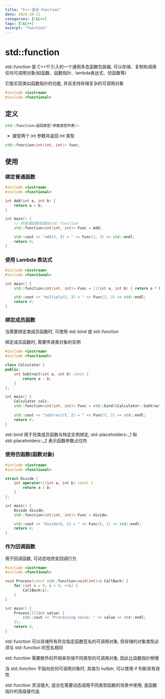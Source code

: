 ```yaml
---
title: "C++-语法-function"
date: 2024-10-11
categories: [C&C++]
tags: [C&C++]
excerpt: "function"
---
```


# std::function

std::function 是 C++11 引入的一个通用多态函数包装器, 可以存储、复制和调用任何可调用对象(如函数、函数指针、lambda表达式、仿函数等)

它能实现类似函数指针的功能, 并且支持存储复杂的可调用对象

```c++
#include <iostream>
#include <functional>
```

## 定义

```c++
std::function<返回类型(参数类型列表)>
```

- 接受两个 int 参数并返回 int 类型

```c++
std::function<int(int, int)> func;
```

## 使用

### 绑定普通函数

```c++
#include <iostream>
#include <functional>

int Add(int a, int b) {
    return a + b;
}

int main() {
    // 将普通函数赋值给std::function
    std::function<int(int, int)> Func = Add; 

    std::cout << "add(2, 3) = " << Func(2, 3) << std::endl;
    return 0;
}
```

### 使用 Lambda 表达式

```c++
#include <iostream>
#include <functional>

int main() {
    std::function<int(int, int)> Func = [](int a, int b) { return a * b; };

    std::cout << "multiply(2, 3) = " << Func(2, 3) << std::endl;
    return 0;
}
```

### 绑定成员函数

当需要绑定类成员函数时, 可使用 std::bind 或 std::function

绑定成员函数时, 需要传递类对象的实例

```c++
#include <iostream>
#include <functional>

class Calculator {
public:
    int Subtract(int a, int b) const {
        return a - b;
    }
};

int main() {
    Calculator calc;
    std::function<int(int, int)> Func = std::bind(&Calculator::Subtract, calc, std::placeholders::_1, std::placeholders::_2);
    
    std::cout << "subtract(5, 2) = " << Func(5, 2) << std::endl;
    return 0;
}
```

std::bind 用于将类成员函数与特定实例绑定, std::placeholders::_1 和 std::placeholders::_2 表示函数参数占位符

### 使用仿函数(函数对象)

```c++
#include <iostream>
#include <functional>

struct Divide {
    int operator()(int a, int b) const {
        return a / b;
    }
};

int main() {
    Divide divide;
    std::function<int(int, int)> Func = divide;

    std::cout << "divide(6, 2) = " << Func(6, 2) << std::endl;
    return 0;
}
```

### 作为回调函数

用于回调函数, 可动态地改变回调行为

```c++
#include <iostream>
#include <functional>

void Process(const std::function<void(int)>& CallBack) {
    for (int i = 0; i < 5; ++i) {
        CallBack(i);
    }
}

int main() {
    Process([](int value) {
        std::cout << "Processing value: " << value << std::endl;
    });
    return 0;
}
```

std::function 可以存储所有符合指定函数签名的可调用对象, 但存储的对象类型必须与 std::function 的签名相同

std::function 需要额外的开销来存储不同类型的可调用对象, 因此比函数指针稍慢

当 std::function 不指向任何可调用对象时, 其值为 nullptr, 可以使用 if 判断其有效性

std::function 灵活强大, 适合在需要动态调用不同类型函数的场景中使用, 是函数指针的高级替代品